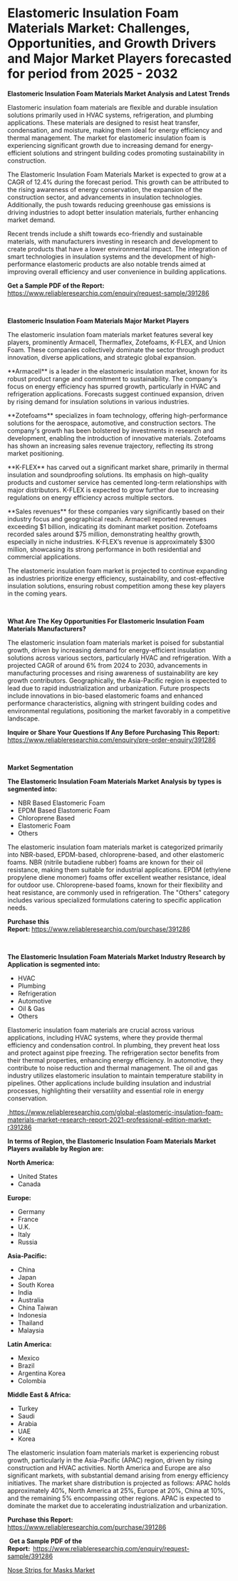 <p><h1>Elastomeric Insulation Foam Materials Market: Challenges, Opportunities, and Growth Drivers and Major Market Players forecasted for period from 2025 - 2032</h1></p><p><strong>Elastomeric Insulation Foam Materials Market Analysis and Latest Trends</strong></p>
<p><p>Elastomeric insulation foam materials are flexible and durable insulation solutions primarily used in HVAC systems, refrigeration, and plumbing applications. These materials are designed to resist heat transfer, condensation, and moisture, making them ideal for energy efficiency and thermal management. The market for elastomeric insulation foam is experiencing significant growth due to increasing demand for energy-efficient solutions and stringent building codes promoting sustainability in construction.</p><p>The Elastomeric Insulation Foam Materials Market is expected to grow at a CAGR of 12.4% during the forecast period. This growth can be attributed to the rising awareness of energy conservation, the expansion of the construction sector, and advancements in insulation technologies. Additionally, the push towards reducing greenhouse gas emissions is driving industries to adopt better insulation materials, further enhancing market demand. </p><p>Recent trends include a shift towards eco-friendly and sustainable materials, with manufacturers investing in research and development to create products that have a lower environmental impact. The integration of smart technologies in insulation systems and the development of high-performance elastomeric products are also notable trends aimed at improving overall efficiency and user convenience in building applications.</p></p>
<p><strong>Get a Sample PDF of the Report:&nbsp;</strong> <a href="https://www.reliableresearchiq.com/enquiry/request-sample/391286?utm_campaign=2926&utm_medium=2&utm_source=Github&utm_content=ia&utm_term=29032025&utm_id=elastomeric-insulation-foam-materials">https://www.reliableresearchiq.com/enquiry/request-sample/391286</a></p>
<p>&nbsp;</p>
<p><strong>Elastomeric Insulation Foam Materials Major Market Players</strong></p>
<p><p>The elastomeric insulation foam materials market features several key players, prominently Armacell, Thermaflex, Zotefoams, K-FLEX, and Union Foam. These companies collectively dominate the sector through product innovation, diverse applications, and strategic global expansion.</p><p>**Armacell** is a leader in the elastomeric insulation market, known for its robust product range and commitment to sustainability. The company's focus on energy efficiency has spurred growth, particularly in HVAC and refrigeration applications. Forecasts suggest continued expansion, driven by rising demand for insulation solutions in various industries.</p><p>**Zotefoams** specializes in foam technology, offering high-performance solutions for the aerospace, automotive, and construction sectors. The company's growth has been bolstered by investments in research and development, enabling the introduction of innovative materials. Zotefoams has shown an increasing sales revenue trajectory, reflecting its strong market positioning.</p><p>**K-FLEX** has carved out a significant market share, primarily in thermal insulation and soundproofing solutions. Its emphasis on high-quality products and customer service has cemented long-term relationships with major distributors. K-FLEX is expected to grow further due to increasing regulations on energy efficiency across multiple sectors.</p><p>**Sales revenues** for these companies vary significantly based on their industry focus and geographical reach. Armacell reported revenues exceeding $1 billion, indicating its dominant market position. Zotefoams recorded sales around $75 million, demonstrating healthy growth, especially in niche industries. K-FLEX’s revenue is approximately $300 million, showcasing its strong performance in both residential and commercial applications.</p><p>The elastomeric insulation foam market is projected to continue expanding as industries prioritize energy efficiency, sustainability, and cost-effective insulation solutions, ensuring robust competition among these key players in the coming years.</p></p>
<p>&nbsp;</p>
<p><strong>What Are The Key Opportunities For Elastomeric Insulation Foam Materials Manufacturers?</strong></p>
<p><p>The elastomeric insulation foam materials market is poised for substantial growth, driven by increasing demand for energy-efficient insulation solutions across various sectors, particularly HVAC and refrigeration. With a projected CAGR of around 6% from 2024 to 2030, advancements in manufacturing processes and rising awareness of sustainability are key growth contributors. Geographically, the Asia-Pacific region is expected to lead due to rapid industrialization and urbanization. Future prospects include innovations in bio-based elastomeric foams and enhanced performance characteristics, aligning with stringent building codes and environmental regulations, positioning the market favorably in a competitive landscape.</p></p>
<p><strong>Inquire or Share Your Questions If Any Before Purchasing This Report:</strong> <a href="https://www.reliableresearchiq.com/enquiry/pre-order-enquiry/391286?utm_campaign=2926&utm_medium=2&utm_source=Github&utm_content=ia&utm_term=29032025&utm_id=elastomeric-insulation-foam-materials">https://www.reliableresearchiq.com/enquiry/pre-order-enquiry/391286</a></p>
<p>&nbsp;</p>
<p><strong>Market Segmentation</strong></p>
<p><strong>The Elastomeric Insulation Foam Materials Market Analysis by types is segmented into:</strong></p>
<p><ul><li>NBR Based Elastomeric Foam</li><li>EPDM Based Elastomeric Foam</li><li>Chloroprene Based</li><li>Elastomeric Foam</li><li>Others</li></ul></p>
<p><p>The elastomeric insulation foam materials market is categorized primarily into NBR-based, EPDM-based, chloroprene-based, and other elastomeric foams. NBR (nitrile butadiene rubber) foams are known for their oil resistance, making them suitable for industrial applications. EPDM (ethylene propylene diene monomer) foams offer excellent weather resistance, ideal for outdoor use. Chloroprene-based foams, known for their flexibility and heat resistance, are commonly used in refrigeration. The "Others" category includes various specialized formulations catering to specific application needs.</p></p>
<p><strong>Purchase this Report:&nbsp;</strong><a href="https://www.reliableresearchiq.com/purchase/391286?utm_campaign=2926&utm_medium=2&utm_source=Github&utm_content=ia&utm_term=29032025&utm_id=elastomeric-insulation-foam-materials">https://www.reliableresearchiq.com/purchase/391286</a></p>
<p>&nbsp;</p>
<p><strong>The Elastomeric Insulation Foam Materials Market Industry Research by Application is segmented into:</strong></p>
<p><ul><li>HVAC</li><li>Plumbing</li><li>Refrigeration</li><li>Automotive</li><li>Oil & Gas</li><li>Others</li></ul></p>
<p><p>Elastomeric insulation foam materials are crucial across various applications, including HVAC systems, where they provide thermal efficiency and condensation control. In plumbing, they prevent heat loss and protect against pipe freezing. The refrigeration sector benefits from their thermal properties, enhancing energy efficiency. In automotive, they contribute to noise reduction and thermal management. The oil and gas industry utilizes elastomeric insulation to maintain temperature stability in pipelines. Other applications include building insulation and industrial processes, highlighting their versatility and essential role in energy conservation.</p></p>
<p><a href="https://www.reliableresearchiq.com/global-elastomeric-insulation-foam-materials-market-research-report-2021-professional-edition-market-r391286?utm_campaign=2926&utm_medium=2&utm_source=Github&utm_content=ia&utm_term=29032025&utm_id=elastomeric-insulation-foam-materials">&nbsp;https://www.reliableresearchiq.com/global-elastomeric-insulation-foam-materials-market-research-report-2021-professional-edition-market-r391286</a></p>
<p><strong>In terms of Region, the Elastomeric Insulation Foam Materials Market Players available by Region are:</strong></p>
<p>
    <p> <strong> North America: </strong>
        <ul>
            <li>United States</li>
            <li>Canada</li>
        </ul>
        </p> 
    <p> <strong> Europe: </strong>
        <ul>
            <li>Germany</li>
            <li>France</li>
            <li>U.K.</li>
            <li>Italy</li>
            <li>Russia</li>
        </ul>
        </p> 
    <p> <strong> Asia-Pacific: </strong>
        <ul>
            <li>China</li>
            <li>Japan</li>
            <li>South Korea</li>
            <li>India</li>
            <li>Australia</li>
            <li>China Taiwan</li>
            <li>Indonesia</li>
            <li>Thailand</li>
            <li>Malaysia</li>
        </ul>
        </p> 
    <p> <strong> Latin America: </strong>
        <ul>
            <li>Mexico</li>
            <li>Brazil</li>
            <li>Argentina Korea</li>
            <li>Colombia</li>
        </ul>
        </p> 
    <p> <strong> Middle East & Africa: </strong>
        <ul>
            <li>Turkey</li>
            <li>Saudi</li>
            <li>Arabia</li>
            <li>UAE</li>
            <li>Korea</li>
        </ul>
    </p>
    </p>
<p><p>The elastomeric insulation foam materials market is experiencing robust growth, particularly in the Asia-Pacific (APAC) region, driven by rising construction and HVAC activities. North America and Europe are also significant markets, with substantial demand arising from energy efficiency initiatives. The market share distribution is projected as follows: APAC holds approximately 40%, North America at 25%, Europe at 20%, China at 10%, and the remaining 5% encompassing other regions. APAC is expected to dominate the market due to accelerating industrialization and urbanization.</p></p>
<p><strong>Purchase this Report: </strong><a href="https://www.reliableresearchiq.com/purchase/391286?utm_campaign=2926&utm_medium=2&utm_source=Github&utm_content=ia&utm_term=29032025&utm_id=elastomeric-insulation-foam-materials">https://www.reliableresearchiq.com/purchase/391286</a></p>
<p>&nbsp;<strong>Get a Sample PDF of the Report:&nbsp;&nbsp;</strong><a href="https://www.reliableresearchiq.com/enquiry/request-sample/391286?utm_campaign=2926&utm_medium=2&utm_source=Github&utm_content=ia&utm_term=29032025&utm_id=elastomeric-insulation-foam-materials">https://www.reliableresearchiq.com/enquiry/request-sample/391286</a></p>
<p><strong></strong></p>
<p><p><a href="https://github.com/tumacaakesha78/Market-Research-Report-List-1/blob/main/nose-strips-for-masks-market.md?utm_campaign=2926&utm_medium=2&utm_source=Github&utm_content=ia&utm_term=29032025&utm_id=elastomeric-insulation-foam-materials">Nose Strips for Masks Market</a></p></p>